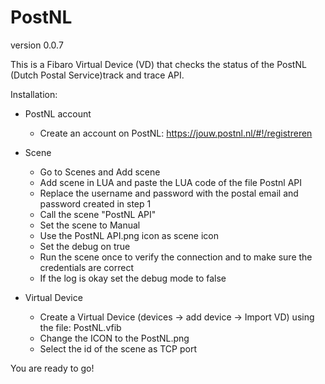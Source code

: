 # PostNL
version 0.0.7

This is a Fibaro Virtual Device (VD) that checks the status of the PostNL (Dutch Postal Service)track and trace API.

Installation:

- PostNL account
  - Create an account on PostNL: https://jouw.postnl.nl/#!/registreren

- Scene
  - Go to  Scenes  and Add scene
  - Add scene in LUA and paste the LUA code of the file Postnl API
  - Replace the username and password with the postal email and password created in step 1
  - Call the scene "PostNL API"
  - Set the scene to Manual
  - Use the PostNL API.png icon as scene icon
  - Set the debug on true 
  - Run the scene once to verify the connection and to make sure the credentials are correct
  - If the log is okay set the debug mode to false

- Virtual Device
  - Create a Virtual Device (devices -> add device -> Import VD) using the file: PostNL.vfib
  - Change the ICON to the PostNL.png
  - Select the id of the scene as TCP port



You are ready to go!
